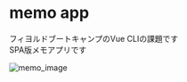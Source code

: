 # memo app
フィヨルドブートキャンプのVue CLIの課題です  
SPA版メモアプリです

![memo_image](https://user-images.githubusercontent.com/31835314/158326604-f3c632a5-671f-4abf-aa40-b971ea989989.png)